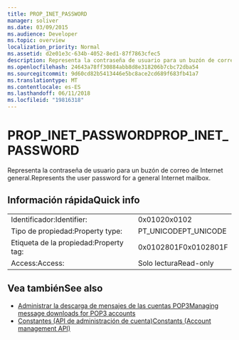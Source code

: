 ```yaml
---
title: PROP_INET_PASSWORD
manager: soliver
ms.date: 03/09/2015
ms.audience: Developer
ms.topic: overview
localization_priority: Normal
ms.assetid: d2e01e3c-634b-4052-8ed1-87f7863cfec5
description: Representa la contraseña de usuario para un buzón de correo de Internet general.
ms.openlocfilehash: 24643a78ff30884abb8d8e318206b7cbc72dba54
ms.sourcegitcommit: 9d60cd82b5413446e5bc8ace2cd689f683fb41a7
ms.translationtype: MT
ms.contentlocale: es-ES
ms.lasthandoff: 06/11/2018
ms.locfileid: "19816318"
---
```

# <a name="propinetpassword"></a><span data-ttu-id="6a53a-103">PROP_INET_PASSWORD</span><span class="sxs-lookup"><span data-stu-id="6a53a-103">PROP_INET_PASSWORD</span></span>

<span data-ttu-id="6a53a-104">Representa la contraseña de usuario para un buzón de correo de Internet general.</span><span class="sxs-lookup"><span data-stu-id="6a53a-104">Represents the user password for a general Internet mailbox.</span></span>
  
## <a name="quick-info"></a><span data-ttu-id="6a53a-105">Información rápida</span><span class="sxs-lookup"><span data-stu-id="6a53a-105">Quick info</span></span>

|||
|:-----|:-----|
|<span data-ttu-id="6a53a-106">Identificador:</span><span class="sxs-lookup"><span data-stu-id="6a53a-106">Identifier:</span></span>  <br/> |<span data-ttu-id="6a53a-107">0x0102</span><span class="sxs-lookup"><span data-stu-id="6a53a-107">0x0102</span></span>  <br/> |
|<span data-ttu-id="6a53a-108">Tipo de propiedad:</span><span class="sxs-lookup"><span data-stu-id="6a53a-108">Property type:</span></span>  <br/> |<span data-ttu-id="6a53a-109">PT_UNICODE</span><span class="sxs-lookup"><span data-stu-id="6a53a-109">PT_UNICODE</span></span>|<span data-ttu-id="6a53a-110">SECURE_FLAG</span><span class="sxs-lookup"><span data-stu-id="6a53a-110">SECURE_FLAG</span></span>  <br/> |
|<span data-ttu-id="6a53a-111">Etiqueta de la propiedad:</span><span class="sxs-lookup"><span data-stu-id="6a53a-111">Property tag:</span></span>  <br/> |<span data-ttu-id="6a53a-112">0x0102801F</span><span class="sxs-lookup"><span data-stu-id="6a53a-112">0x0102801F</span></span>  <br/> |
|<span data-ttu-id="6a53a-113">Access:</span><span class="sxs-lookup"><span data-stu-id="6a53a-113">Access:</span></span>  <br/> |<span data-ttu-id="6a53a-114">Solo lectura</span><span class="sxs-lookup"><span data-stu-id="6a53a-114">Read-only</span></span>  <br/> |
   
## <a name="see-also"></a><span data-ttu-id="6a53a-115">Vea también</span><span class="sxs-lookup"><span data-stu-id="6a53a-115">See also</span></span>

- [<span data-ttu-id="6a53a-116">Administrar la descarga de mensajes de las cuentas POP3</span><span class="sxs-lookup"><span data-stu-id="6a53a-116">Managing message downloads for POP3 accounts</span></span>](managing-message-downloads-for-pop3-accounts.md) 
- [<span data-ttu-id="6a53a-117">Constantes (API de administración de cuenta)</span><span class="sxs-lookup"><span data-stu-id="6a53a-117">Constants (Account management API)</span></span>](constants-account-management-api.md)

